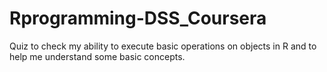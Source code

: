 # Rprogramming-DSS_Coursera
Quiz to check my ability to execute basic operations on objects in R and to help me understand some basic concepts.
